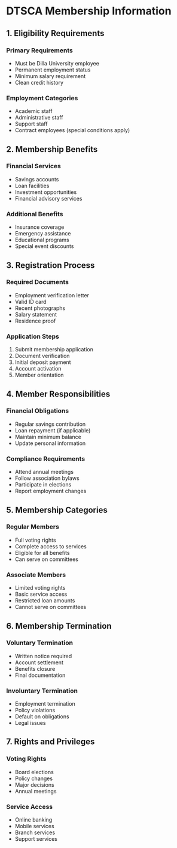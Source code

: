 # DTSCA Membership Information

## 1. Eligibility Requirements

### Primary Requirements
- Must be Dilla University employee
- Permanent employment status
- Minimum salary requirement
- Clean credit history

### Employment Categories
- Academic staff
- Administrative staff
- Support staff
- Contract employees (special conditions apply)

## 2. Membership Benefits

### Financial Services
- Savings accounts
- Loan facilities
- Investment opportunities
- Financial advisory services

### Additional Benefits
- Insurance coverage
- Emergency assistance
- Educational programs
- Special event discounts

## 3. Registration Process

### Required Documents
- Employment verification letter
- Valid ID card
- Recent photographs
- Salary statement
- Residence proof

### Application Steps
1. Submit membership application
2. Document verification
3. Initial deposit payment
4. Account activation
5. Member orientation

## 4. Member Responsibilities

### Financial Obligations
- Regular savings contribution
- Loan repayment (if applicable)
- Maintain minimum balance
- Update personal information

### Compliance Requirements
- Attend annual meetings
- Follow association bylaws
- Participate in elections
- Report employment changes

## 5. Membership Categories

### Regular Members
- Full voting rights
- Complete access to services
- Eligible for all benefits
- Can serve on committees

### Associate Members
- Limited voting rights
- Basic service access
- Restricted loan amounts
- Cannot serve on committees

## 6. Membership Termination

### Voluntary Termination
- Written notice required
- Account settlement
- Benefits closure
- Final documentation

### Involuntary Termination
- Employment termination
- Policy violations
- Default on obligations
- Legal issues

## 7. Rights and Privileges

### Voting Rights
- Board elections
- Policy changes
- Major decisions
- Annual meetings

### Service Access
- Online banking
- Mobile services
- Branch services
- Support services 